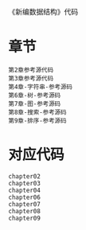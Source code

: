 《新编数据结构》代码

# 章节
```
第2章参考源代码
第3章参考源代码
第4章-字符串-参考源码
第6章-树-参考源码
第7章-图-参考源码
第8章-搜索-参考源码
第9章-排序-参考源码
```
# 对应代码
```
chapter02
chapter03
chapter04
chapter06
chapter07
chapter08
chapter09
```
